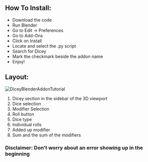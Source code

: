 ## How To Install:

- Download the code
- Run Blender
- Go to Edit -> Preferences
- Go to Add-Ons
- Click on Install
- Locate and select the .py script
- Search for Dicey
- Mark the checkmark beside the addon name
- Enjoy!

## Layout:
![DiceyBlenderAddonTutorial](https://user-images.githubusercontent.com/61537549/184713400-169d5eb6-4afb-4925-917f-a27fb11dc5ed.png)

1. Dicey section in the sidebar of the 3D viewport
2. Dice selection
3. Modifier Selection
4. Roll button
5. Dice type
6. Individual rolls
7. Added up modifier
8. Sum and the sum of the modifiers


### Disclaimer: Don't worry about an error showing up in the beginning
